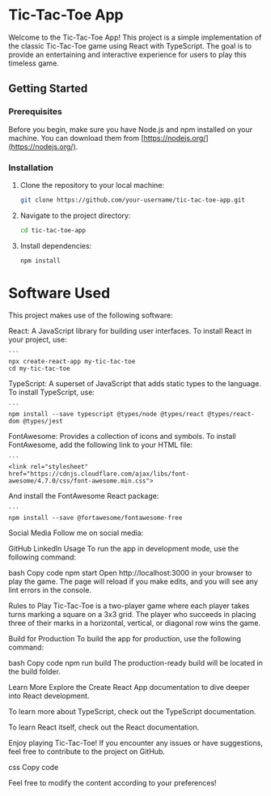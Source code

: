 # Tic-Tac-Toe App

Welcome to the Tic-Tac-Toe App! This project is a simple implementation of the classic Tic-Tac-Toe game using React with TypeScript. 
The goal is to provide an entertaining and interactive experience for users to play this timeless game.

## Getting Started

### Prerequisites

Before you begin, make sure you have Node.js and npm installed on your machine. You can download them from [https://nodejs.org/](https://nodejs.org/).

### Installation

1. Clone the repository to your local machine:

   ```bash
   git clone https://github.com/your-username/tic-tac-toe-app.git

2. Navigate to the project directory:

    ```bash
    cd tic-tac-toe-app
3. Install dependencies:

    ```bash
    npm install

# Software Used
This project makes use of the following software:

React: A JavaScript library for building user interfaces. To install React in your project, use:

    ```
    npx create-react-app my-tic-tac-toe
    cd my-tic-tac-toe

TypeScript: A superset of JavaScript that adds static types to the language. To install TypeScript, use:

    ```
    npm install --save typescript @types/node @types/react @types/react-dom @types/jest

FontAwesome: Provides a collection of icons and symbols. To install FontAwesome, add the following link to your HTML file:

    ```
    <link rel="stylesheet" href="https://cdnjs.cloudflare.com/ajax/libs/font-awesome/4.7.0/css/font-awesome.min.css">

And install the FontAwesome React package:

    ```
    npm install --save @fortawesome/fontawesome-free
Social Media
Follow me on social media:

GitHub
LinkedIn
Usage
To run the app in development mode, use the following command:

bash
Copy code
npm start
Open http://localhost:3000 in your browser to play the game. The page will reload if you make edits, and you will see any lint errors in the console.

Rules to Play
Tic-Tac-Toe is a two-player game where each player takes turns marking a square on a 3x3 grid. The player who succeeds in placing three of their marks in a horizontal, vertical, or diagonal row wins the game.

Build for Production
To build the app for production, use the following command:

bash
Copy code
npm run build
The production-ready build will be located in the build folder.

Learn More
Explore the Create React App documentation to dive deeper into React development.

To learn more about TypeScript, check out the TypeScript documentation.

To learn React itself, check out the React documentation.

Enjoy playing Tic-Tac-Toe! If you encounter any issues or have suggestions, feel free to contribute to the project on GitHub.

css
Copy code

Feel free to modify the content according to your preferences!